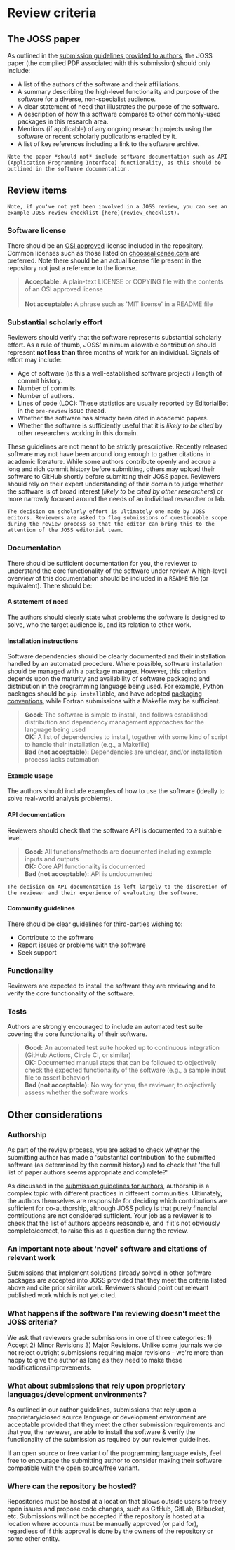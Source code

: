 # Review criteria

## The JOSS paper

As outlined in the [submission guidelines provided to authors](paper.md#what-should-my-paper-contain), the JOSS paper (the compiled PDF associated with this submission) should only include:

- A list of the authors of the software and their affiliations.
- A summary describing the high-level functionality and purpose of the software for a diverse, non-specialist audience.
- A clear statement of need that illustrates the purpose of the software.
- A description of how this software compares to other commonly-used packages in this research area.
- Mentions (if applicable) of any ongoing research projects using the software or recent scholarly publications enabled by it.
- A list of key references including a link to the software archive.

```{important}
Note the paper *should not* include software documentation such as API (Application Programming Interface) functionality, as this should be outlined in the software documentation.
```

## Review items

```{important}
Note, if you've not yet been involved in a JOSS review, you can see an example JOSS review checklist [here](review_checklist).
```

### Software license

There should be an [OSI approved](https://opensource.org/licenses/alphabetical) license included in the repository. Common licenses such as those listed on [choosealicense.com](https://choosealicense.com) are preferred. Note there should be an actual license file present in the repository not just a reference to the license.

> **Acceptable:** A plain-text LICENSE or COPYING file with the contents of an OSI approved license<br />            
> **Not acceptable:** A phrase such as 'MIT license' in a README file

### Substantial scholarly effort

Reviewers should verify that the software represents substantial scholarly effort. As a rule of thumb, JOSS' minimum allowable contribution should represent **not less than** three months of work for an individual. Signals of effort may include: 

- Age of software (is this a well-established software project) / length of commit history.
- Number of commits.
- Number of authors.
- Lines of code (LOC): These statistics are usually reported by EditorialBot in the `pre-review` issue thread.
- Whether the software has already been cited in academic papers.
- Whether the software is sufficiently useful that it is _likely to be cited_ by other researchers working in this domain.

These guidelines are not meant to be strictly prescriptive. Recently released software may not have been around long enough to gather citations in academic literature. While some authors contribute openly and accrue a long and rich commit history before submitting, others may upload their software to GitHub shortly before submitting their JOSS paper.  Reviewers should rely on their expert understanding of their domain to judge whether the software is of broad interest (_likely to be cited by other researchers_) or more narrowly focused around the needs of an individual researcher or lab.

```{note}
The decision on scholarly effort is ultimately one made by JOSS editors. Reviewers are asked to flag submissions of questionable scope during the review process so that the editor can bring this to the attention of the JOSS editorial team.
```

### Documentation

There should be sufficient documentation for you, the reviewer to understand the core functionality of the software under review. A high-level overview of this documentation should be included in a `README` file (or equivalent). There should be:

#### A statement of need

The authors should clearly state what problems the software is designed to solve, who the target audience is, and its relation to other work.

#### Installation instructions

Software dependencies should be clearly documented and their installation handled by an automated procedure. Where possible, software installation should be managed with a package manager. However, this criterion depends upon the maturity and availability of software packaging and distribution in the programming language being used. For example, Python packages should be `pip install`able, and have adopted [packaging conventions](https://packaging.python.org), while Fortran submissions with a Makefile may be sufficient.

> **Good:** The software is simple to install, and follows established distribution and dependency management approaches for the language being used<br />
> **OK:** A list of dependencies to install, together with some kind of script to handle their installation (e.g., a Makefile)<br />
> **Bad (not acceptable):** Dependencies are unclear, and/or installation process lacks automation

#### Example usage

The authors should include examples of how to use the software (ideally to solve real-world analysis problems).

#### API documentation

Reviewers should check that the software API is documented to a suitable level.

> **Good:** All functions/methods are documented including example inputs and outputs<br />
> **OK:** Core API functionality is documented<br />
> **Bad (not acceptable):** API is undocumented

```{note}
The decision on API documentation is left largely to the discretion of the reviewer and their experience of evaluating the software.
```

#### Community guidelines

There should be clear guidelines for third-parties wishing to:

- Contribute to the software
- Report issues or problems with the software
- Seek support

### Functionality

Reviewers are expected to install the software they are reviewing and to verify the core functionality of the software.

### Tests

Authors are strongly encouraged to include an automated test suite covering the core functionality of their software.

> **Good:** An automated test suite hooked up to continuous integration (GitHub Actions, Circle CI, or similar)<br />
> **OK:** Documented manual steps that can be followed to objectively check the expected functionality of the software (e.g., a sample input file to assert behavior)<br />
> **Bad (not acceptable):** No way for you, the reviewer, to objectively assess whether the software works

## Other considerations

### Authorship

As part of the review process, you are asked to check whether the submitting author has made a 'substantial contribution' to the submitted software (as determined by the commit history) and to check that 'the full list of paper authors seems appropriate and complete?'

As discussed in the [submission guidelines for authors](submitting.md#authorship), authorship is a complex topic with different practices in different communities.  Ultimately, the authors themselves are responsible for deciding which contributions are sufficient for co-authorship, although JOSS policy is that purely financial contributions are not considered sufficient. Your job as a reviewer is to check that the list of authors appears reasonable, and if it's not obviously complete/correct, to raise this as a question during the review.

### An important note about 'novel' software and citations of relevant work

Submissions that implement solutions already solved in other software packages are accepted into JOSS provided that they meet the criteria listed above and cite prior similar work. Reviewers should point out relevant published work which is not yet cited.

### What happens if the software I'm reviewing doesn't meet the JOSS criteria?

We ask that reviewers grade submissions in one of three categories: 1) Accept 2) Minor Revisions 3) Major Revisions. Unlike some journals we do not reject outright submissions requiring major revisions - we're more than happy to give the author as long as they need to make these modifications/improvements.

### What about submissions that rely upon proprietary languages/development environments?

As outlined in our author guidelines, submissions that rely upon a proprietary/closed source language or development environment are acceptable provided that they meet the other submission requirements and that you, the reviewer, are able to install the software & verify the functionality of the submission as required by our reviewer guidelines.

If an open source or free variant of the programming language exists, feel free to encourage the submitting author to consider making their software compatible with the open source/free variant.

### Where can the repository be hosted?

Repositories must be hosted at a location that allows outside users to freely open issues and propose code changes, such as GitHub, GitLab, Bitbucket, etc. Submissions will not be accepted if the repository is hosted at a location where accounts must be manually approved (or paid for), regardless of if this approval is done by the owners of the repository or some other entity. 
